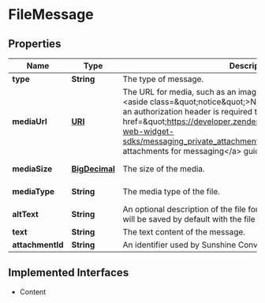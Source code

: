 

# FileMessage

## Properties

Name | Type | Description | Notes
------------ | ------------- | ------------- | -------------
**type** | **String** | The type of message. | 
**mediaUrl** | [**URI**](URI.md) | The URL for media, such as an image, attached to the message. &lt;aside class&#x3D;\&quot;notice\&quot;&gt;Note that for private attachments an authorization header is required to access the mediaUrl. See &lt;a href&#x3D;\&quot;https://developer.zendesk.com/documentation/zendesk-web-widget-sdks/messaging_private_attachments/\&quot;&gt;Configuring private attachments for messaging&lt;/a&gt; guide for more details.&lt;/aside&gt;  | 
**mediaSize** | [**BigDecimal**](BigDecimal.md) | The size of the media. |  [optional] [readonly]
**mediaType** | **String** | The media type of the file. |  [optional] [readonly]
**altText** | **String** | An optional description of the file for accessibility purposes. The field will be saved by default with the file name as the value. |  [optional]
**text** | **String** | The text content of the message. |  [optional]
**attachmentId** | **String** | An identifier used by Sunshine Conversations for internal purposes. |  [optional]


## Implemented Interfaces

* Content


